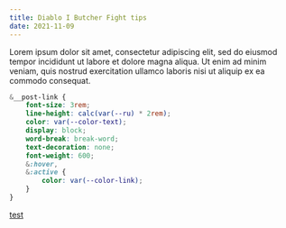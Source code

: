 ```yaml
---
title: Diablo I Butcher Fight tips
date: 2021-11-09
---
```


Lorem ipsum dolor sit amet, consectetur adipiscing elit, sed do eiusmod tempor incididunt ut labore et dolore magna aliqua. Ut enim ad minim veniam, quis nostrud exercitation ullamco laboris nisi ut aliquip ex ea commodo consequat.

```scss
&__post-link {
    font-size: 3rem;
    line-height: calc(var(--ru) * 2rem);
    color: var(--color-text);
    display: block;
    word-break: break-word;
    text-decoration: none;
    font-weight: 600;
    &:hover,
    &:active {
        color: var(--color-link);
    }
}
```

[test](https://potato.horse)
